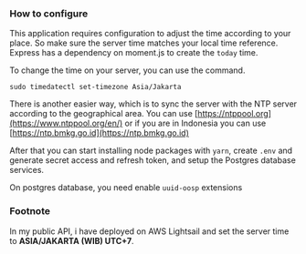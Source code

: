 ### How to configure

This application requires configuration to adjust the time according to your place. So make sure the server time matches your local time reference.
Express has a dependency on moment.js to create the `today` time.

To change the time on your server, you can use the command.

`sudo timedatectl set-timezone Asia/Jakarta`

There is another easier way, which is to sync the server with the NTP server according to the geographical area.
You can use [https://ntppool.org](https://www.ntppool.org/en/) or if you are in Indonesia you can use [https://ntp.bmkg.go.id](https://ntp.bmkg.go.id)

After that you can start installing node packages with `yarn`,
create `.env` and generate secret access and refresh token,
and setup the Postgres database services.

On postgres database, you need enable `uuid-oosp` extensions
### Footnote

In my public API, i have deployed on AWS Lightsail and set the server time to **ASIA/JAKARTA (WIB) UTC+7**.
